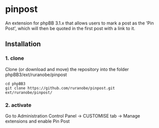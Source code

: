 pinpost
=========================

An extension for phpBB 3.1.x that allows users to mark a post as the 'Pin Post', which will then be quoted in the first post with a link to it.

## Installation

### 1. clone
Clone (or download and move) the repository into the folder phpBB3/ext/ruranobe/pinpost

```
cd phpBB3
git clone https://github.com/ruranobe/pinpost.git ext/ruranobe/pinpost/
```

### 2. activate
Go to Administration Control Panel -> CUSTOMISE tab -> Manage extensions and enable Pin Post
